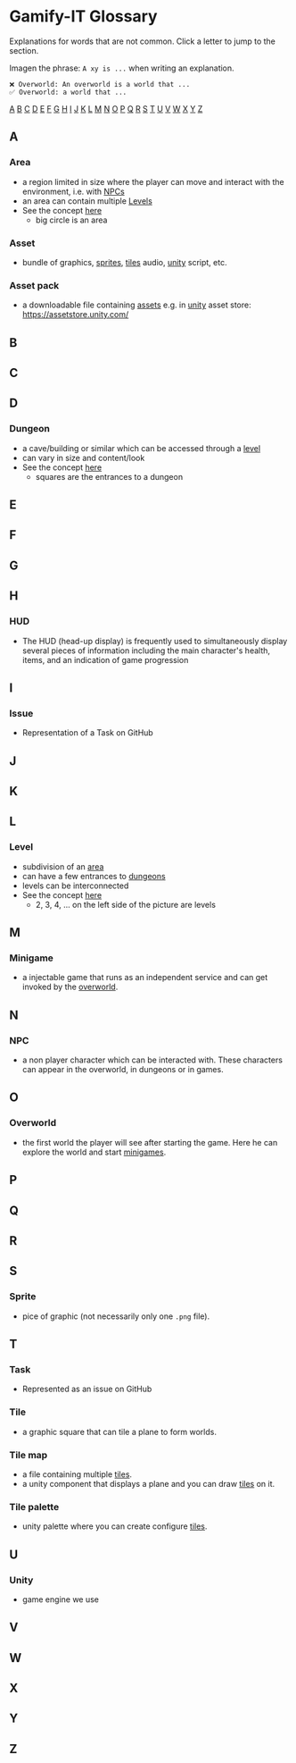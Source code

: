 # Gamify-IT Glossary

Explanations for words that are not common. Click a letter to jump to the section.

Imagen the phrase: `A xy is ...` when writing an explanation.

```
❌ Overworld: An overworld is a world that ...
✅ Overworld: a world that ...
```

[A](#a) [B](#b) [C](#c) [D](#d) [E](#e) [F](#f) [G](#g) [H](#h) [I](#i) [J](#j) [K](#k) [L](#l) [M](#m) [N](#n) [O](#o) [P](#p) [Q](#q) [R](#r) [S](#s) [T](#t) [U](#u) [V](#v) [W](#w) [X](#x) [Y](#y) [Z](#z)  

## A

### Area

- a region limited in size where the player can move and interact with the environment, i.e. with [NPCs](#npc)
- an area can contain multiple [Levels](#level)
- See the concept [here](/protocols/global/2022-06-03-protocol-1.md#overworld)
  - big circle is an area

### Asset

- bundle of graphics, [sprites](#Sprite), [tiles](#Tile) audio, [unity](#Unity) script, etc.

### Asset pack

- a downloadable file containing [assets](#Assets) e.g. in [unity](#Unity) asset store: <https://assetstore.unity.com/>

## B

## C

## D

### Dungeon

- a cave/building or similar which can be accessed through a [level](#level)
- can vary in size and content/look
- See the concept [here](/protocols/global/2022-06-03-protocol-1.md#overworld)
  - squares are the entrances to a dungeon

## E

## F

## G

## H

### HUD

- The HUD (head-up display) is frequently used to simultaneously display several pieces of information including the main character's health, items, and an indication of game progression

## I

### Issue

- Representation of a Task on GitHub

## J

## K

## L

### Level

- subdivision of an [area](#area)
- can have a few entrances to [dungeons](#dungeon)
- levels can be interconnected
- See the concept [here](/protocols/global/2022-06-03-protocol-1.md#overworld)
  - 2, 3, 4, ... on the left side of the picture are levels

## M

### Minigame

- a injectable game that runs as an independent service and can get invoked by the [overworld](#Overworld).

## N

### NPC

- a non player character which can be interacted with. These characters can appear in the overworld, in dungeons or in games.

## O

### Overworld

- the first world the player will see after starting the game. Here he can explore the world and start [minigames](#Minigame).

## P

## Q

## R

## S

### Sprite

- pice of graphic (not necessarily only one `.png` file).

## T

### Task

- Represented as an issue on GitHub

### Tile

- a graphic square that can tile a plane to form worlds.

### Tile map

- a file containing multiple [tiles](#Tile).
- a unity component that displays a plane and you can draw [tiles](#Tile) on it.

### Tile palette

- unity palette where you can create configure [tiles](#Tile).

## U

### Unity

- game engine we use

## V

## W

## X

## Y

## Z
